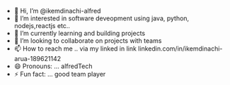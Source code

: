 - 👋 Hi, I’m @ikemdinachi-alfred
- 👀 I’m interested in software deveopment using java, python, nodejs,reactjs etc..
- 🌱 I’m currently learning  and building projects
- 💞️ I’m looking to collaborate on projects with teams
- 📫 How to reach me .. via my linked in link linkedin.com/in/ikemdinachi-arua-189621142
- 😄 Pronouns: ... alfredTech
- ⚡ Fun fact: ... good team player

<!---
ikemdinachi-alfred/ikemdinachi-alfred is a ✨ special ✨ repository because its `README.md` (this file) appears on your GitHub profile.
You can click the Preview link to take a look at your changes.
--->
